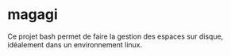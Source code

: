 # magagi
Ce projet bash permet de faire la gestion des espaces sur disque, idéalement dans un environnement linux.

